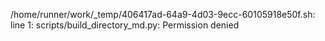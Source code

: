 /home/runner/work/_temp/406417ad-64a9-4d03-9ecc-60105918e50f.sh: line 1: scripts/build_directory_md.py: Permission denied
